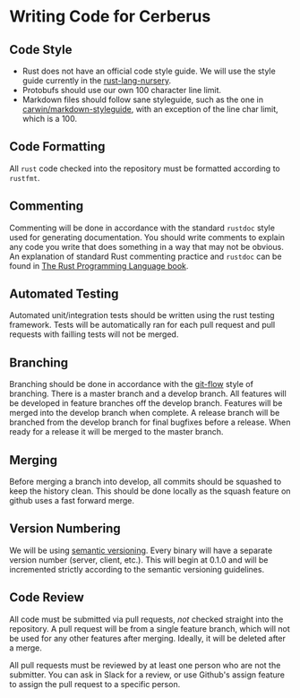 Writing Code for Cerberus
=========================

## Code Style ##

- Rust does not have an official code style guide. We will use the style guide currently in the
  [rust-lang-nursery](https://github.com/rust-lang-nursery/fmt-rfcs/blob/master/guide/guide.md).
- Protobufs should use our own 100 character line limit.
- Markdown files should follow sane styleguide, such as the one in [carwin/markdown-styleguide](https://github.com/carwin/markdown-styleguide),
  with an exception of the line char limit, which is a 100.

## Code Formatting ##

All `rust` code checked into the repository must be formatted according to `rustfmt`.

## Commenting ##

Commenting will be done in accordance with the standard `rustdoc` style used for generating
documentation. You should write comments to explain any code you write that does something in a
way that may not be obvious. An explanation of standard Rust commenting practice and `rustdoc` can
be found in [The Rust Programming Language book](https://doc.rust-lang.org/book/first-edition/documentation.html).

## Automated Testing ##

Automated unit/integration tests should be written using the rust testing framework. Tests will be
automatically ran for each pull request and pull requests with failling tests will not be merged.

## Branching ##

Branching should be done in accordance with the [git-flow](http://nvie.com/posts/a-successful-git-branching-model/)
style of branching. There is a master branch and a develop branch. All features will be developed
in feature branches off the develop branch. Features will be merged into the develop branch when
complete. A release branch will be branched from the develop branch for final bugfixes before
a release. When ready for a release it will be merged to the master branch.

## Merging ##

Before merging a branch into develop, all commits should be squashed to keep the history clean.
This should be done locally as the squash feature on github uses a fast forward merge.

## Version Numbering ##

We will be using [semantic versioning](http://semver.org/). Every binary will have a separate
version number (server, client, etc.). This will begin at 0.1.0 and will be incremented strictly
according to the semantic versioning guidelines.

## Code Review ##

All code must be submitted via pull requests, *not* checked straight into the repository. A pull
request will be from a single feature branch, which will not be used for any other features after
merging. Ideally, it will be deleted after a merge.

All pull requests must be reviewed by at least one person who are not the submitter. You can ask
in Slack for a review, or use Github's assign feature to assign the pull request to a specific
person.
